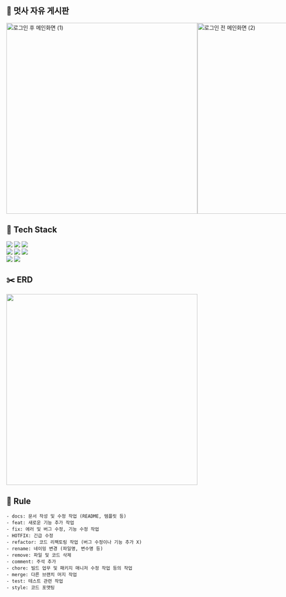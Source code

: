 ## 🦁 멋사 자유 게시판
<div style="display: flex; flex-direction: row;">
  <img src="https://github.com/13155a1/likelion_board/assets/128376848/5ebf6908-65e5-406d-a624-8fff8b20bb2c" alt="로그인 후 메인화면 (1)" style="height: 500px;"/>
  <img src="https://github.com/13155a1/likelion_board/assets/128376848/1a6b4008-04b9-4091-bcfa-9585d31d4585" alt="로그인 전 메인화면 (2)" style="height: 500px;"/>
  <img src="https://github.com/13155a1/likelion_board/assets/128376848/9bad9da7-3e33-4f87-b7a4-b6c1be244e6b" alt="로그인 전 메인화면 (3)" style="height: 500px;"/>
  <img src="https://github.com/13155a1/likelion_board/assets/128376848/c93abce5-da3e-4328-af95-7bdb6009d12d" alt="글쓰기 (1)" style="height: 500px;"/>
</div>


## 🔨 Tech Stack
<div>
  <img src="https://img.shields.io/badge/Django-092E20?style=for-the-badge&logo=django&logoColor=white">
  <img src="https://img.shields.io/badge/python-3776AB?style=for-the-badge&logo=python&logoColor=white">
  <img src="https://img.shields.io/badge/linux-FCC624?style=for-the-badge&logo=linux&logoColor=black">
</div>
<div>
  <img src="https://img.shields.io/badge/Notion-000000?style=for-the-badge&logo=Notion&logoColor=white">
  <img src="https://img.shields.io/badge/github-181717?style=for-the-badge&logo=github&logoColor=white">     
  <img src="https://img.shields.io/badge/git-F05032?style=for-the-badge&logo=git&logoColor=white">
</div>
<div>
  <img src="https://img.shields.io/badge/Amazon_AWS-232F3E?style=for-the-badge&logo=amazon-aws&logoColor=white">
  <img src="https://img.shields.io/badge/SQLite-07405E?style=for-the-badge&logo=sqlite&logoColor=white">
</div>

## ✂️ ERD
<img src="https://github.com/13155a1/likelion_board/assets/128376848/64aa4717-8519-4245-a18a-061ea20b37c0" style="width: 500px;"/>

## 🎄 Rule
``` 
- docs: 문서 작성 및 수정 작업 (README, 템플릿 등)
- feat: 새로운 기능 추가 작업
- fix: 에러 및 버그 수정, 기능 수정 작업
- HOTFIX: 긴급 수정
- refactor: 코드 리팩토링 작업 (버그 수정이나 기능 추가 X)
- rename: 네이밍 변경 (파일명, 변수명 등)
- remove: 파일 및 코드 삭제
- comment: 주석 추가
- chore: 빌드 업무 및 패키지 매니저 수정 작업 등의 작업
- merge: 다른 브랜치 머지 작업
- test: 테스트 관련 작업
- style: 코드 포맷팅
```

